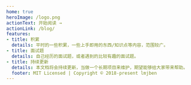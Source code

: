 ```yaml
---
home: true
heroImage: /logo.png
actionText: 开始阅读 →
actionLink: /blog/
features:
- title: 积累
  details: 平时的一些积累，一些上手即用的东西/知识点等内容，范围较广。
- title: 面试题
  details: 自己经历的面试题，或者遇到的比较有趣的面试题。
- title: 持续更新
  details: 本文档将会持续更新，当做一个长期项目来维护，期望能够给大家带来帮助。
  footer: MIT Licensed | Copyright © 2018-present lmjben
---
```

